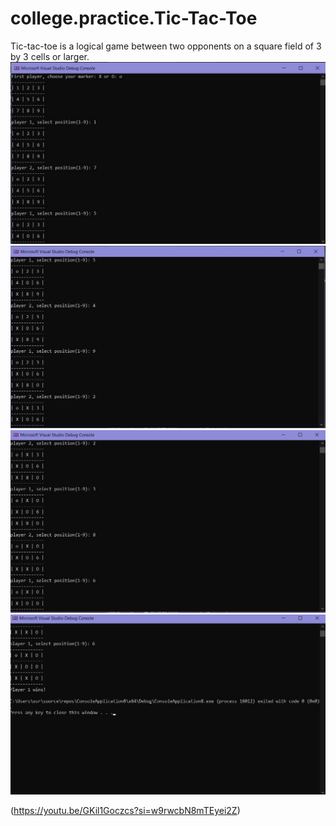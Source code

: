 # college.practice.Tic-Tac-Toe
Tic-tac-toe is a logical game between two opponents on a square field of 3 by 3 cells or larger.
![screnshot](https://github.com/ReallKuma/college.practice.Tic-Tac-Toe/blob/main/1.jpg)
![screnshot](https://github.com/ReallKuma/college.practice.Tic-Tac-Toe/blob/main/2.jpg)
![screnshot](https://github.com/ReallKuma/college.practice.Tic-Tac-Toe/blob/main/3.jpg)
![screnshot](https://github.com/ReallKuma/college.practice.Tic-Tac-Toe/blob/main/4.jpg)

<oembed>(https://youtu.be/GKil1Goczcs?si=w9rwcbN8mTEyei2Z)</oembed>
